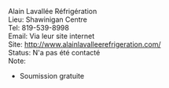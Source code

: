 Alain Lavallée Réfrigération  
Lieu: Shawinigan Centre  
Tel: 819-539-8998  
Email: Via leur site internet  
Site: http://www.alainlavalleerefrigeration.com/  
Status: N'a pas été contacté  
Note:
- Soumission gratuite  